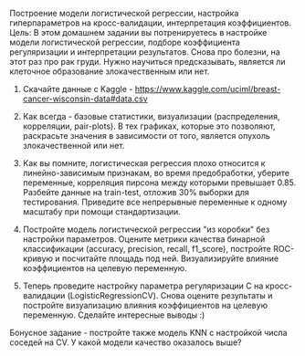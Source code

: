 
Построение модели логистической регрессии, настройка гиперпараметров на кросс-валидации, интерпретация коэффициентов.
Цель: В этом домашнем задании вы потренируетесь в настройке модели логистической регрессии, подборе коэффициента регуляризации и интерпретации результатов.
Снова про болезни, на этот раз про рак груди. Нужно научиться предсказывать, является ли клеточное образование злокачественным или нет. 

1) Скачайте данные с Kaggle - https://www.kaggle.com/uciml/breast-cancer-wisconsin-data#data.csv

2) Как всегда - базовые статистики, визуализации (распределения, корреляции, pair-plots). В тех графиках, которые это позволяют, раскрасьте значения в зависимости от того, является опухоль злокачественной или нет.

3) Как вы помните, логистическая регрессия плохо относится к линейно-зависимым признакам, во время предобработки, уберите переменные, корреляция пирсона между которыми превышает 0.85. Разбейте данные на train-test, отложив 30% выборки для тестирования. Приведите все непрерывные переменные к одному масштабу при помощи стандартизации. 

4) Постройте модель логистической регрессии "из коробки" без настройки параметров. Оцените метрики качества бинарной классификации (accuracy, precision, recall, f1_score), постройте ROC-кривую и посчитайте площадь под ней. Визуализируйте влияние коэффициентов на целевую переменную.

5) Теперь проведите настройку параметра регуляризации C на кросс-валидации (LogisticRegressionCV). Снова оцените результаты и постройте визуализацию влияния коэффициентов на целевую переменную. Сделайте интересные выводы :) 

Бонусное задание - постройте также модель KNN с настройкой числа соседей на CV. У какой модели качество оказалось выше? 
